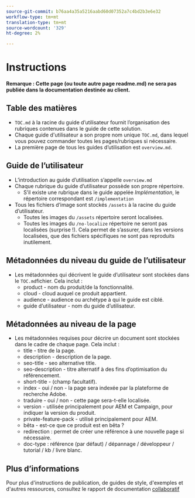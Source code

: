 ```yaml
---
source-git-commit: b76aa4a35a5216aabd60d07352a7c4bd2b3e6e32
workflow-type: tm+mt
translation-type: tm+mt
source-wordcount: '329'
ht-degree: 2%

---
```

# Instructions

**Remarque : Cette page (ou toute autre page readme.md) ne sera pas publiée dans la documentation destinée au client.**

## Table des matières

+ `TOC.md` à la racine du guide d’utilisateur fournit l’organisation des rubriques contenues dans le guide de cette solution.
+ Chaque guide d&#39;utilisateur a son propre nom unique `TOC.md`, dans lequel vous pouvez commander toutes les pages/rubriques si nécessaire.
+ La première page de tous les guides d’utilisation est `overview.md`.

## Guide de l’utilisateur

+ L’introduction au guide d’utilisation s’appelle `overview.md`
+ Chaque rubrique du guide d’utilisateur possède son propre répertoire.
   + S’il existe une rubrique dans le guide appelée *Implémentation*, le répertoire correspondant est `/implementation`
+ Tous les fichiers d’image sont stockés `/assets` à la racine du guide d’utilisateur.
   + Toutes les images du `/assets` répertoire seront localisées.
   + Toutes les images du `/no-localize` répertoire ne seront pas localisées (surprise !). Cela permet de s’assurer, dans les versions localisées, que des fichiers spécifiques ne sont pas reproduits inutilement.

## Métadonnées du niveau du guide de l’utilisateur

+ Les métadonnées qui décrivent le guide d’utilisateur sont stockées dans le `TOC.md`fichier. Cela inclut :
   + product - nom du produit/de la fonctionnalité.
   + cloud - cloud auquel ce produit appartient.
   + audience - audience ou archétype à qui le guide est ciblé.
   + guide d’utilisateur - nom du guide d’utilisateur.

## Métadonnées au niveau de la page

+ Les métadonnées requises pour décrire un document sont stockées dans le cadre de chaque page. Cela inclut :
   + title - titre de la page.
   + description - description de la page.
   + seo-title - seo alternative title.
   + seo-description - titre alternatif à des fins d’optimisation du référencement.
   + short-title - (champ facultatif).
   + index - oui / non - la page sera indexée par la plateforme de recherche Adobe.
   + traduire - oui / non - cette page sera-t-elle localisée.
   + version - utilisée principalement pour AEM et Campaign, pour indiquer la version du produit.
   + private-feature-pack - utilisé principalement pour AEM.
   + bêta - est-ce que ce produit est en bêta ?
   + redirection : permet de créer une référence à une nouvelle page si nécessaire.
   + doc-type : référence (par défaut) / dépannage / développeur / tutorial / kb / livre blanc.

## Plus d’informations

Pour plus d&#39;instructions de publication, de guides de style, d&#39;exemples et d&#39;autres ressources, consultez le rapport de documentation [collaboratif](https://git.corp.adobe.com/AdobeDocs/collaborative-doc-instructions)
